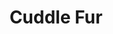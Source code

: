 ---
layout: game
title: 'Cuddle Fur'
meta: Lorem ipsum dolor sit amet, consectetur adipiscing elit. Pellentesque mattis quam in libero consequat, et cursus urna pulvinar. In vel dictum nibh, congue tempus neque. Nam in nisi viverra, vulputate metus at, hendrerit massa. Aliquam placerat dapibus leo sit amet tincidunt. Aliquam viverra sit amet tortor eu pellentesque. <br> <br> Ut ut turpis varius, iaculis massa eu, laoreet purus. Duis at urna hendrerit, laoreet enim eget, congue magna. Nunc ac tempor ligula. Integer vel magna sit amet odio aliquet fringilla. Praesent id volutpat ex. Curabitur sagittis iaculis purus nec euismod.
coverImg: img/cuddleFur.png
category: game
roles:
    - Gameplay
---